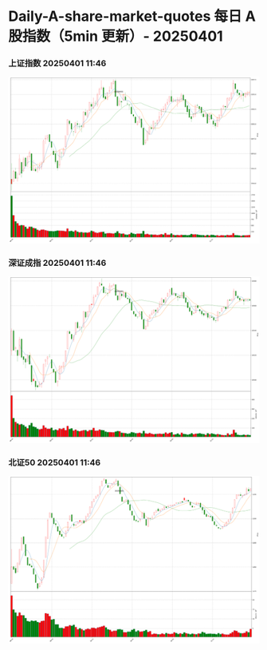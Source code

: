 
# Daily-A-share-market-quotes 每日 A 股指数（5min 更新）- 20250401

### 上证指数 20250401 11:46
![](./fig/2025/4/20250401-sh000001.png)

### 深证成指 20250401 11:46
![](./fig/2025/4/20250401-sz399001.png)

### 北证50 20250401 11:46
![](./fig/2025/4/20250401-bj899050.png)
